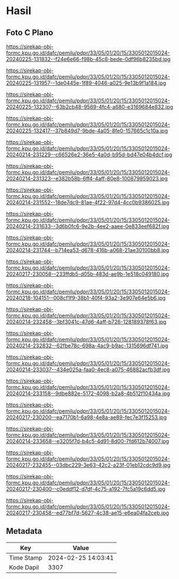 # Hasil

## Foto C Plano

https://sirekap-obj-formc.kpu.go.id/dafc/pemilu/pdpr/33/05/01/20/15/3305012015024-20240225-131832--f24e6e66-f98b-45c8-bede-0df96b8235bd.jpg

https://sirekap-obj-formc.kpu.go.id/dafc/pemilu/pdpr/33/05/01/20/15/3305012015024-20240225-131957--1de0445e-1f89-4046-a025-9e13b9f1a184.jpg

https://sirekap-obj-formc.kpu.go.id/dafc/pemilu/pdpr/33/05/01/20/15/3305012015024-20240225-132307--63b2cb48-9569-4fc4-a680-e3169684e832.jpg

https://sirekap-obj-formc.kpu.go.id/dafc/pemilu/pdpr/33/05/01/20/15/3305012015024-20240225-132417--37b849d7-9bde-4a05-8fe0-157665c1c10a.jpg

https://sirekap-obj-formc.kpu.go.id/dafc/pemilu/pdpr/33/05/01/20/15/3305012015024-20240214-231229--c66526e2-36e5-4a0d-b95d-bd47e04b4dcf.jpg

https://sirekap-obj-formc.kpu.go.id/dafc/pemilu/pdpr/33/05/01/20/15/3305012015024-20240214-231323--e382b58b-6ff4-4aff-80e8-100879959023.jpg

https://sirekap-obj-formc.kpu.go.id/dafc/pemilu/pdpr/33/05/01/20/15/3305012015024-20240214-231552--18de7dc9-81ae-4f22-97d4-4cc0b9386025.jpg

https://sirekap-obj-formc.kpu.go.id/dafc/pemilu/pdpr/33/05/01/20/15/3305012015024-20240214-231633--3d6b0fc6-9e2b-4ee2-aaee-0e833eef682f.jpg

https://sirekap-obj-formc.kpu.go.id/dafc/pemilu/pdpr/33/05/01/20/15/3305012015024-20240214-231744--b714ea53-d678-416b-a068-21ae30100bb8.jpg

https://sirekap-obj-formc.kpu.go.id/dafc/pemilu/pdpr/33/05/01/20/15/3305012015024-20240217-230058--233ffdb5-d05b-483d-ae9b-1e518c049180.jpg

https://sirekap-obj-formc.kpu.go.id/dafc/pemilu/pdpr/33/05/01/20/15/3305012015024-20240218-104151--008cf1f9-38b1-40f4-93a2-3e907e64e5b6.jpg

https://sirekap-obj-formc.kpu.go.id/dafc/pemilu/pdpr/33/05/01/20/15/3305012015024-20240214-232458--3bf3041c-47d6-4aff-b726-128189378f63.jpg

https://sirekap-obj-formc.kpu.go.id/dafc/pemilu/pdpr/33/05/01/20/15/3305012015024-20240214-232832--62fbe78c-698a-4ac9-b9ac-1315696df741.jpg

https://sirekap-obj-formc.kpu.go.id/dafc/pemilu/pdpr/33/05/01/20/15/3305012015024-20240214-233037--434e025a-faa0-4ec8-a075-46882acfb3df.jpg

https://sirekap-obj-formc.kpu.go.id/dafc/pemilu/pdpr/33/05/01/20/15/3305012015024-20240214-233158--9dbe882e-5172-4098-b2a8-4b512f10434a.jpg

https://sirekap-obj-formc.kpu.go.id/dafc/pemilu/pdpr/33/05/01/20/15/3305012015024-20240217-230200--ea7170b1-6a98-4e8a-ae89-fec7e3f15253.jpg

https://sirekap-obj-formc.kpu.go.id/dafc/pemilu/pdpr/33/05/01/20/15/3305012015024-20240214-233658--e3205f7d-b4c5-4d91-8d00-7fd612b74007.jpg

https://sirekap-obj-formc.kpu.go.id/dafc/pemilu/pdpr/33/05/01/20/15/3305012015024-20240217-232455--03dbc229-3e63-42c2-a23f-01eb12cdc9d9.jpg

https://sirekap-obj-formc.kpu.go.id/dafc/pemilu/pdpr/33/05/01/20/15/3305012015024-20240217-230400--c0eddf12-d7df-4c75-a192-7fc5a19c6dd5.jpg

https://sirekap-obj-formc.kpu.go.id/dafc/pemilu/pdpr/33/05/01/20/15/3305012015024-20240217-230458--ed77bf7d-5627-4c38-ae15-e6ea04fa2ceb.jpg


## Metadata

| Key        | Value               |
| ---------- | ------------------- |
| Time Stamp | 2024-02-25 14:03:41 |
| Kode Dapil | 3307                |



